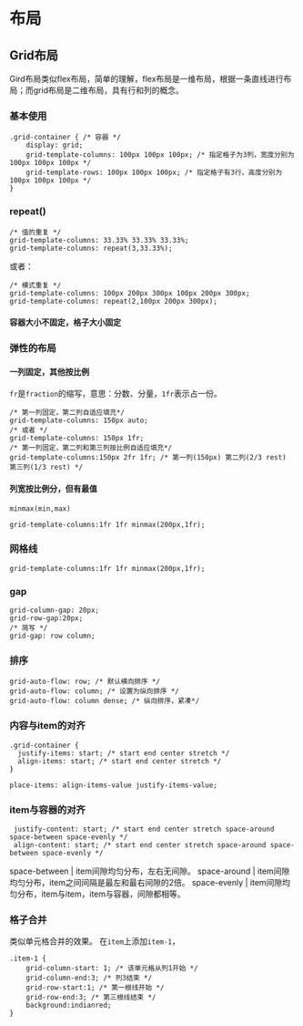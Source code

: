 # 布局
## Grid布局
Gird布局类似flex布局，简单的理解，flex布局是一维布局，根据一条直线进行布局；而grid布局是二维布局，具有行和列的概念。
### 基本使用
```
.grid-container { /* 容器 */
    display: grid;
    grid-template-columns: 100px 100px 100px; /* 指定格子为3列，宽度分别为100px 100px 100px */
    grid-template-rows: 100px 100px 100px; /* 指定格子有3行，高度分别为100px 100px 100px */
}
```
### repeat()
```
/* 值的重复 */
grid-template-columns: 33.33% 33.33% 33.33%;
grid-template-columns: repeat(3,33.33%);
```
或者：
```
/* 模式重复 */
grid-template-columns: 100px 200px 300px 100px 200px 300px;
grid-template-columns: repeat(2,100px 200px 300px);
```
#### 容器大小不固定，格子大小固定
### 弹性的布局
#### 一列固定，其他按比例
`fr`是`fraction`的缩写，意思：分数、分量，`1fr`表示占一份。
```
/* 第一列固定，第二列自适应填充*/
grid-template-columns: 150px auto;
/* 或者 */
grid-template-columns: 150px 1fr;
/* 第一列固定，第二列和第三列按比例自适应填充*/
grid-template-columns:150px 2fr 1fr; /* 第一列(150px) 第二列(2/3 rest) 第三列(1/3 rest) */
```
#### 列宽按比例分，但有最值
`minmax(min,max)`
```
grid-template-columns:1fr 1fr minmax(200px,1fr);
```
### 网格线
```
grid-template-columns:1fr 1fr minmax(200px,1fr);
```
### gap
```
grid-column-gap: 20px;
grid-row-gap:20px;
/* 简写 */
grid-gap: row column;
```
### 排序
```
grid-auto-flow: row; /* 默认横向排序 */
grid-auto-flow: column; /* 设置为纵向排序 */
grid-auto-flow: column dense; /* 纵向排序，紧凑*/
```
### 内容与item的对齐
```
.grid-container {
  justify-items: start; /* start end center stretch */
  align-items: start; /* start end center stretch */
}
```
```
place-items: align-items-value justify-items-value;
```
### item与容器的对齐
```
 justify-content: start; /* start end center stretch space-around space-between space-evenly */
 align-content: start; /* start end center stretch space-around space-between space-evenly */ 
```
space-between | item间隙均匀分布，左右无间隙。
space-around | item间隙均匀分布，item之间间隔是最左和最右间隙的2倍。
space-evenly | item间隙均匀分布，item与item，item与容器，间隙都相等。
### 格子合并
类似单元格合并的效果。
在`item`上添加`item-1`，
```
.item-1 {
    grid-column-start: 1; /* 该单元格从列1开始 */
    grid-column-end:3; /* 列3结束 */
    grid-row-start:1; /* 第一根线开始 */
    grid-row-end:3; /* 第三根线结束 */
    background:indianred;
}
```